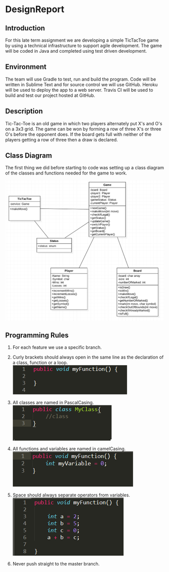# DesignReport

## Introduction

For this late term assignment we are developing a simple TicTacToe game by using a technical infrastructure to support agile development. The  game will be coded in Java and completed using test driven development.

## Environment
The team will use Gradle to test, run and build the program. Code will be written in Sublime Text and for source control we will use GitHub. Heroku will be used to deploy the app to a web server. Travis CI will be used to build and test our project hosted at GitHub.


## Description
Tic-Tac-Toe is an old game in which two players alternately put X's and O's on a 3x3 grid. The game can be won by forming a row of three X's or three O's before the opponent does. If the board gets full with neither of the players getting a row of three then a draw is declared. 

## Class Diagram

The first thing we did before starting to code was setting up a class diagram of the classes and functions needed for the game to work.



![classDiagram](../docs/images/diagram.png)










## Programming Rules

1. For each feature we use a specific branch.


2. Curly brackets should always open in the same line as the declaration of a class, function or a loop.
	![bracketsImage](../docs/images/brackets.png)


3. All classes are named in PascalCasing.                                         
	![classImage](../docs/images/class.png)


4. All functions and variables are named in camelCasing.                          
	![funcImage](../docs/images/func.png)


5. Space should always separate operators from variables.                          
	![operatorImage](../docs/images/operator.png)


6. Never push straight to the master branch.
